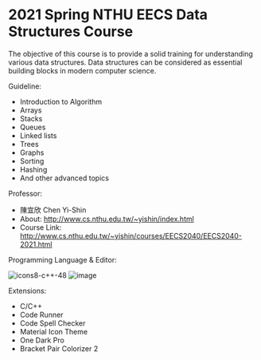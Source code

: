 # 2021 Spring NTHU EECS Data Structures Course

The objective of this course is to provide a solid training for understanding various data structures. Data structures can be considered as essential building blocks in modern computer science. 

Guideline:
- Introduction to Algorithm
- Arrays
- Stacks
- Queues
- Linked lists
- Trees
- Graphs
- Sorting
- Hashing
- And other advanced topics

Professor:
- 陳宜欣 Chen Yi-Shin
- About: http://www.cs.nthu.edu.tw/~yishin/index.html
- Course Link: http://www.cs.nthu.edu.tw/~yishin/courses/EECS2040/EECS2040-2021.html

Programming Language & Editor:

![icons8-c++-48](https://user-images.githubusercontent.com/65143821/143173068-2932ffbe-f214-40ff-9f8c-a5f6c02e3b9f.png) ![image](https://user-images.githubusercontent.com/65143821/143172970-027e3221-6c04-48a1-abce-2289285fc1eb.png)


Extensions:
- C/C++
- Code Runner
- Code Spell Checker
- Material Icon Theme
- One Dark Pro
- Bracket Pair Colorizer 2
